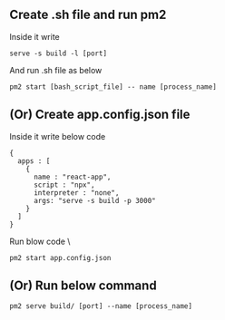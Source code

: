
## Create .sh file and run pm2
Inside it write 

```
serve -s build -l [port]
```
And run .sh file as below

```
pm2 start [bash_script_file] -- name [process_name]
```


## (Or) Create app.config.json file

Inside it write below code 

```
{
  apps : [
    {
      name : "react-app",
      script : "npx",
      interpreter : "none",
      args: "serve -s build -p 3000"
    }
  ]
}
```
Run blow code \
```
pm2 start app.config.json
```

## (Or) Run below command
```
pm2 serve build/ [port] --name [process_name]
```
